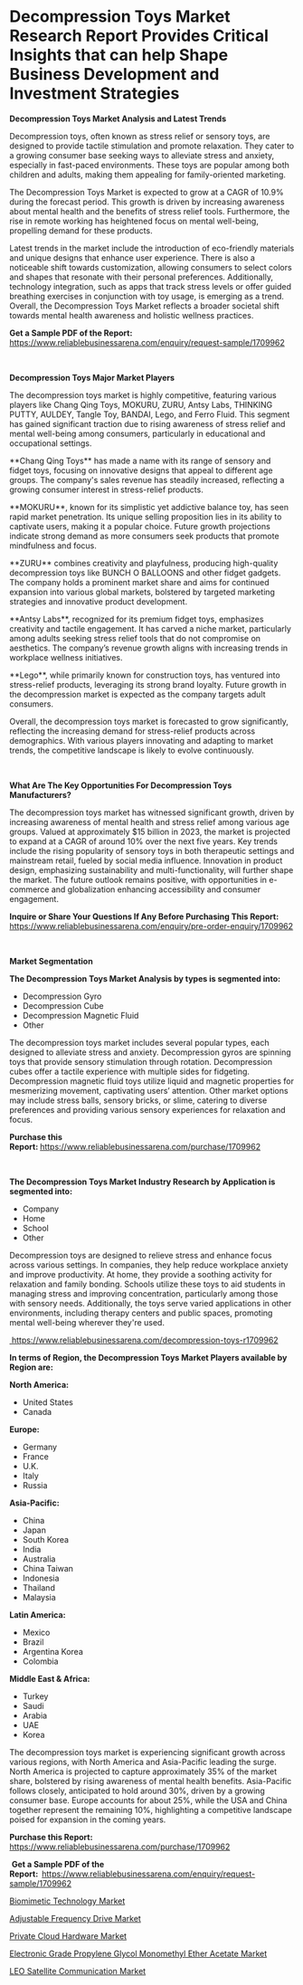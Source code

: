<p><h1>Decompression Toys Market Research Report Provides Critical Insights that can help Shape Business Development and Investment Strategies</h1></p><p><strong>Decompression Toys Market Analysis and Latest Trends</strong></p>
<p><p>Decompression toys, often known as stress relief or sensory toys, are designed to provide tactile stimulation and promote relaxation. They cater to a growing consumer base seeking ways to alleviate stress and anxiety, especially in fast-paced environments. These toys are popular among both children and adults, making them appealing for family-oriented marketing.</p><p>The Decompression Toys Market is expected to grow at a CAGR of 10.9% during the forecast period. This growth is driven by increasing awareness about mental health and the benefits of stress relief tools. Furthermore, the rise in remote working has heightened focus on mental well-being, propelling demand for these products.</p><p>Latest trends in the market include the introduction of eco-friendly materials and unique designs that enhance user experience. There is also a noticeable shift towards customization, allowing consumers to select colors and shapes that resonate with their personal preferences. Additionally, technology integration, such as apps that track stress levels or offer guided breathing exercises in conjunction with toy usage, is emerging as a trend. Overall, the Decompression Toys Market reflects a broader societal shift towards mental health awareness and holistic wellness practices.</p></p>
<p><strong>Get a Sample PDF of the Report:&nbsp;</strong> <a href="https://www.reliablebusinessarena.com/enquiry/request-sample/1709962?utm_campaign=1355&utm_medium=2&utm_source=Github&utm_content=ia&utm_term=22102024&utm_id=decompression-toys">https://www.reliablebusinessarena.com/enquiry/request-sample/1709962</a></p>
<p>&nbsp;</p>
<p><strong>Decompression Toys Major Market Players</strong></p>
<p><p>The decompression toys market is highly competitive, featuring various players like Chang Qing Toys, MOKURU, ZURU, Antsy Labs, THINKING PUTTY, AULDEY, Tangle Toy, BANDAI, Lego, and Ferro Fluid. This segment has gained significant traction due to rising awareness of stress relief and mental well-being among consumers, particularly in educational and occupational settings.</p><p>**Chang Qing Toys** has made a name with its range of sensory and fidget toys, focusing on innovative designs that appeal to different age groups. The company's sales revenue has steadily increased, reflecting a growing consumer interest in stress-relief products.</p><p>**MOKURU**, known for its simplistic yet addictive balance toy, has seen rapid market penetration. Its unique selling proposition lies in its ability to captivate users, making it a popular choice. Future growth projections indicate strong demand as more consumers seek products that promote mindfulness and focus.</p><p>**ZURU** combines creativity and playfulness, producing high-quality decompression toys like BUNCH O BALLOONS and other fidget gadgets. The company holds a prominent market share and aims for continued expansion into various global markets, bolstered by targeted marketing strategies and innovative product development.</p><p>**Antsy Labs**, recognized for its premium fidget toys, emphasizes creativity and tactile engagement. It has carved a niche market, particularly among adults seeking stress relief tools that do not compromise on aesthetics. The company’s revenue growth aligns with increasing trends in workplace wellness initiatives.</p><p>**Lego**, while primarily known for construction toys, has ventured into stress-relief products, leveraging its strong brand loyalty. Future growth in the decompression market is expected as the company targets adult consumers.</p><p>Overall, the decompression toys market is forecasted to grow significantly, reflecting the increasing demand for stress-relief products across demographics. With various players innovating and adapting to market trends, the competitive landscape is likely to evolve continuously.</p></p>
<p>&nbsp;</p>
<p><strong>What Are The Key Opportunities For Decompression Toys Manufacturers?</strong></p>
<p><p>The decompression toys market has witnessed significant growth, driven by increasing awareness of mental health and stress relief among various age groups. Valued at approximately $15 billion in 2023, the market is projected to expand at a CAGR of around 10% over the next five years. Key trends include the rising popularity of sensory toys in both therapeutic settings and mainstream retail, fueled by social media influence. Innovation in product design, emphasizing sustainability and multi-functionality, will further shape the market. The future outlook remains positive, with opportunities in e-commerce and globalization enhancing accessibility and consumer engagement.</p></p>
<p><strong>Inquire or Share Your Questions If Any Before Purchasing This Report:</strong> <a href="https://www.reliablebusinessarena.com/enquiry/pre-order-enquiry/1709962?utm_campaign=1355&utm_medium=2&utm_source=Github&utm_content=ia&utm_term=22102024&utm_id=decompression-toys">https://www.reliablebusinessarena.com/enquiry/pre-order-enquiry/1709962</a></p>
<p>&nbsp;</p>
<p><strong>Market Segmentation</strong></p>
<p><strong>The Decompression Toys Market Analysis by types is segmented into:</strong></p>
<p><ul><li>Decompression Gyro</li><li>Decompression Cube</li><li>Decompression Magnetic Fluid</li><li>Other</li></ul></p>
<p><p>The decompression toys market includes several popular types, each designed to alleviate stress and anxiety. Decompression gyros are spinning toys that provide sensory stimulation through rotation. Decompression cubes offer a tactile experience with multiple sides for fidgeting. Decompression magnetic fluid toys utilize liquid and magnetic properties for mesmerizing movement, captivating users’ attention. Other market options may include stress balls, sensory bricks, or slime, catering to diverse preferences and providing various sensory experiences for relaxation and focus.</p></p>
<p><strong>Purchase this Report:&nbsp;</strong><a href="https://www.reliablebusinessarena.com/purchase/1709962?utm_campaign=1355&utm_medium=2&utm_source=Github&utm_content=ia&utm_term=22102024&utm_id=decompression-toys">https://www.reliablebusinessarena.com/purchase/1709962</a></p>
<p>&nbsp;</p>
<p><strong>The Decompression Toys Market Industry Research by Application is segmented into:</strong></p>
<p><ul><li>Company</li><li>Home</li><li>School</li><li>Other</li></ul></p>
<p><p>Decompression toys are designed to relieve stress and enhance focus across various settings. In companies, they help reduce workplace anxiety and improve productivity. At home, they provide a soothing activity for relaxation and family bonding. Schools utilize these toys to aid students in managing stress and improving concentration, particularly among those with sensory needs. Additionally, the toys serve varied applications in other environments, including therapy centers and public spaces, promoting mental well-being wherever they're used.</p></p>
<p><a href="https://www.reliablebusinessarena.com/decompression-toys-r1709962?utm_campaign=1355&utm_medium=2&utm_source=Github&utm_content=ia&utm_term=22102024&utm_id=decompression-toys">&nbsp;https://www.reliablebusinessarena.com/decompression-toys-r1709962</a></p>
<p><strong>In terms of Region, the Decompression Toys Market Players available by Region are:</strong></p>
<p>
    <p> <strong> North America: </strong>
        <ul>
            <li>United States</li>
            <li>Canada</li>
        </ul>
        </p> 
    <p> <strong> Europe: </strong>
        <ul>
            <li>Germany</li>
            <li>France</li>
            <li>U.K.</li>
            <li>Italy</li>
            <li>Russia</li>
        </ul>
        </p> 
    <p> <strong> Asia-Pacific: </strong>
        <ul>
            <li>China</li>
            <li>Japan</li>
            <li>South Korea</li>
            <li>India</li>
            <li>Australia</li>
            <li>China Taiwan</li>
            <li>Indonesia</li>
            <li>Thailand</li>
            <li>Malaysia</li>
        </ul>
        </p> 
    <p> <strong> Latin America: </strong>
        <ul>
            <li>Mexico</li>
            <li>Brazil</li>
            <li>Argentina Korea</li>
            <li>Colombia</li>
        </ul>
        </p> 
    <p> <strong> Middle East & Africa: </strong>
        <ul>
            <li>Turkey</li>
            <li>Saudi</li>
            <li>Arabia</li>
            <li>UAE</li>
            <li>Korea</li>
        </ul>
    </p>
    </p>
<p><p>The decompression toys market is experiencing significant growth across various regions, with North America and Asia-Pacific leading the surge. North America is projected to capture approximately 35% of the market share, bolstered by rising awareness of mental health benefits. Asia-Pacific follows closely, anticipated to hold around 30%, driven by a growing consumer base. Europe accounts for about 25%, while the USA and China together represent the remaining 10%, highlighting a competitive landscape poised for expansion in the coming years.</p></p>
<p><strong>Purchase this Report: </strong><a href="https://www.reliablebusinessarena.com/purchase/1709962?utm_campaign=1355&utm_medium=2&utm_source=Github&utm_content=ia&utm_term=22102024&utm_id=decompression-toys">https://www.reliablebusinessarena.com/purchase/1709962</a></p>
<p>&nbsp;<strong>Get a Sample PDF of the Report:&nbsp;&nbsp;</strong><a href="https://www.reliablebusinessarena.com/enquiry/request-sample/1709962?utm_campaign=1355&utm_medium=2&utm_source=Github&utm_content=ia&utm_term=22102024&utm_id=decompression-toys">https://www.reliablebusinessarena.com/enquiry/request-sample/1709962</a></p>
<p><strong></strong></p>
<p><p><a href="https://www.linkedin.com/pulse/surfing-biomimetic-technology-wave-riding-market-currents-s6vqf?utm_campaign=1355&utm_medium=2&utm_source=Github&utm_content=ia&utm_term=22102024&utm_id=decompression-toys">Biomimetic Technology Market</a></p><p><a href="https://issuu.com/reportprime-2/docs/adjustable-frequency-drive-market-s_4781206cab54bc?utm_campaign=1355&utm_medium=2&utm_source=Github&utm_content=ia&utm_term=22102024&utm_id=decompression-toys">Adjustable Frequency Drive Market</a></p><p><a href="https://www.linkedin.com/pulse/private-cloud-hardware-market-size-growth-industry-ir2tf?utm_campaign=1355&utm_medium=2&utm_source=Github&utm_content=ia&utm_term=22102024&utm_id=decompression-toys">Private Cloud Hardware Market</a></p><p><a href="https://github.com/luckyshygirl/Market-Research-Report-List-6/blob/main/electronic-grade-propylene-glycol-monomethyl-ether-acetate-market.md?utm_campaign=1355&utm_medium=2&utm_source=Github&utm_content=ia&utm_term=22102024&utm_id=decompression-toys">Electronic Grade Propylene Glycol Monomethyl Ether Acetate Market</a></p><p><a href="https://www.linkedin.com/pulse/global-leo-satellite-communication-nexus-sector-confluences-giwrf?utm_campaign=1355&utm_medium=2&utm_source=Github&utm_content=ia&utm_term=22102024&utm_id=decompression-toys">LEO Satellite Communication Market</a></p></p>